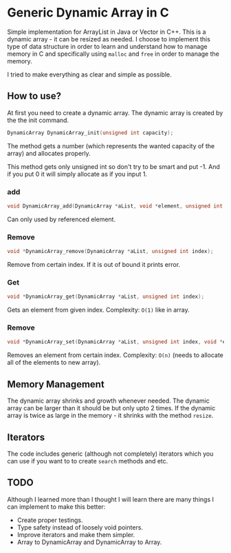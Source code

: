 # Generic Dynamic Array in C

Simple implementation for ArrayList in Java or Vector in C++. This is a dynamic array - it can be resized as needed. I choose to implement this type of data structure in order to learn and understand how to manage memory in C and specifically using ``malloc`` and ``free`` in order to manage the memory.

I tried to make everything as clear and simple as possible. 

## How to use?
At first you need to create a dynamic array. The dynamic array is created by the the init command.
```c
DynamicArray DynamicArray_init(unsigned int capacity);
```
The method gets a number (which represents the wanted capacity of the array) and allocates properly.

This method gets only unsigned int so don't try to be smart and put -1. And if you put 0 it will simply allocate as if you input 1.

### add
```c
void DynamicArray_add(DynamicArray *aList, void *element, unsigned int index);
```
Can only used by referenced element.

### Remove
```c
void *DynamicArray_remove(DynamicArray *aList, unsigned int index);
```
Remove from certain index. If it is out of bound it prints error.

### Get
```c
void *DynamicArray_get(DynamicArray *aList, unsigned int index);
```
Gets an element from given index. Complexity: ``O(1)`` like in array.

### Remove
```c
void *DynamicArray_set(DynamicArray *aList, unsigned int index, void *element);
```
Removes an element from certain index. Complexity: ``O(n)`` (needs to allocate all of the elements to new array).
## Memory Management
The dynamic array shrinks and growth whenever needed. The dynamic array can be larger than it should be but only upto 2 times. If the dynamic array is twice as large in the memory - it shrinks with the method ``resize``.
## Iterators
The code includes generic (although not completely) iterators which you can use if you want to to create ``search`` methods and etc.

## TODO
Although I learned more than I thought I will learn there are many things I can implement to make this better:
* Create proper testings.
* Type safety instead of loosely void pointers.
* Improve iterators and make them simpler.
* Array to DynamicArray and DynamicArray to Array.
